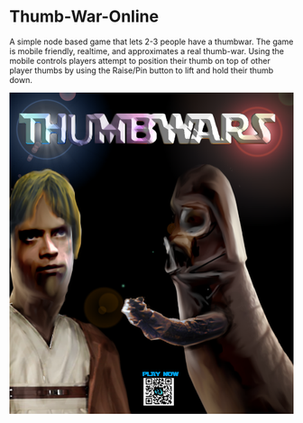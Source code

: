 # Thumb-War-Online
A simple node based game that lets 2-3 people have a thumbwar. The game is mobile friendly, realtime, and approximates a real thumb-war.
Using the mobile controls players attempt to position their thumb on top of other player thumbs by using the Raise/Pin button to lift and hold their thumb down.

![Thumbwar-Online](thumbwar-ONLINE.png)
